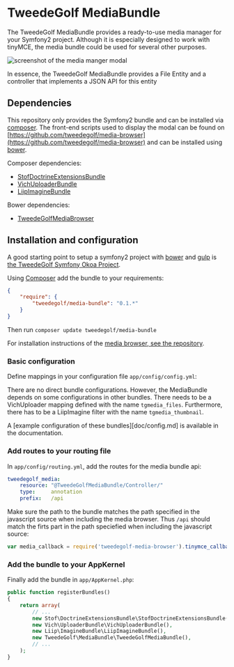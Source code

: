 # TweedeGolf MediaBundle

The TweedeGolf MediaBundle provides a ready-to-use media manager for your Symfony2 project. Although it is especially designed to work with tinyMCE, the media bundle could be used for several other purposes.

![screenshot of the media manger modal](https://raw.githubusercontent.com/tweedegolf/media-bundle/master/doc/screen.png)

In essence, the TweedeGolf MediaBundle provides a File Entity and a controller that implements a JSON API for this entity

## Dependencies

This repository only provides the Symfony2 bundle and can be installed via [composer](https://getcomposer.org/). The front-end scripts used to display the modal can be found on [https://github.com/tweedegolf/media-browser](https://github.com/tweedegolf/media-browser) and can be installed using [bower](http://bower.io).

Composer dependencies:

* [StofDoctrineExtensionsBundle](https://github.com/stof/StofDoctrineExtensionsBundle)
* [VichUploaderBundle](https://github.com/dustin10/VichUploaderBundle)
* [LiipImagineBundle](https://github.com/liip/LiipImagineBundle)

Bower dependencies:

* [TweedeGolfMediaBrowser](https://github.com/tweedegolf/media-browser)

## Installation and configuration
A good starting point to setup a symfony2 project with [bower](http://bower.io) and [gulp](http://gulpjs.com/) is [the TweedeGolf Symfony Okoa Project](https://github.com/tweedegolf/symfony-okoa).

Using [Composer](https://getcomposer.org/) add the bundle to your requirements:

```json
{
    "require": {
        "tweedegolf/media-bundle": "0.1.*"
    }
}
```

Then run `composer update tweedegolf/media-bundle`

For installation instructions of the [media browser, see the repository](https://github.com/tweedegolf/media-browser).

### Basic configuration
Define mappings in your configuration file `app/config/config.yml`:

There are no direct bundle configurations. However, the MediaBundle depends on some configurations in other bundles. There needs to be a VichUploader mapping defined with the name `tgmedia_files`. Furthermore, there has to be a LiipImagine filter with the name `tgmedia_thumbnail`.

A [example configuration of these bundles][doc/config.md] is available in the documentation.

### Add routes to your routing file
In `app/config/routing.yml`, add the routes for the media bundle api:

```yaml
tweedegolf_media:
    resource: "@TweedeGolfMediaBundle/Controller/"
    type:     annotation
    prefix:   /api
```

Make sure the path to the bundle matches the path specified in the javascript source when including the media browser. Thus `/api` should match the firts part in the path speciefied when including the javascript source:

```javascript
var media_callback = require('tweedegolf-media-browser').tinymce_callback('/api/modal');
```

### Add the bundle to your AppKernel
Finally add the bundle in `app/AppKernel.php`:

```php
public function registerBundles()
{
    return array(
        // ...
        new Stof\DoctrineExtensionsBundle\StofDoctrineExtensionsBundle(),
        new Vich\UploaderBundle\VichUploaderBundle(),
        new Liip\ImagineBundle\LiipImagineBundle(),
        new TweedeGolf\MediaBundle\TweedeGolfMediaBundle(),
        // ...
    );
}
```
